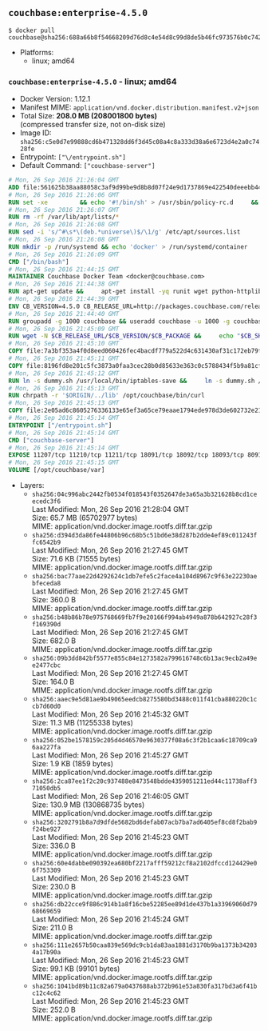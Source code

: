 ## `couchbase:enterprise-4.5.0`

```console
$ docker pull couchbase@sha256:688a66b8f54668209d76d8c4e54d8c99d8de5b46fc973576b0c74206d7c24884
```

-	Platforms:
	-	linux; amd64

### `couchbase:enterprise-4.5.0` - linux; amd64

-	Docker Version: 1.12.1
-	Manifest MIME: `application/vnd.docker.distribution.manifest.v2+json`
-	Total Size: **208.0 MB (208001800 bytes)**  
	(compressed transfer size, not on-disk size)
-	Image ID: `sha256:c5e0d7e99888cd6b471328dd6f3d45c08a4c8a333d38a6e6723d4e2a0c7428fe`
-	Entrypoint: `["\/entrypoint.sh"]`
-	Default Command: `["couchbase-server"]`

```dockerfile
# Mon, 26 Sep 2016 21:26:04 GMT
ADD file:561625b38aa88058c3af9d99be9d8b8d07f24e9d1737869e422540deeebb4443 in / 
# Mon, 26 Sep 2016 21:26:06 GMT
RUN set -xe 		&& echo '#!/bin/sh' > /usr/sbin/policy-rc.d 	&& echo 'exit 101' >> /usr/sbin/policy-rc.d 	&& chmod +x /usr/sbin/policy-rc.d 		&& dpkg-divert --local --rename --add /sbin/initctl 	&& cp -a /usr/sbin/policy-rc.d /sbin/initctl 	&& sed -i 's/^exit.*/exit 0/' /sbin/initctl 		&& echo 'force-unsafe-io' > /etc/dpkg/dpkg.cfg.d/docker-apt-speedup 		&& echo 'DPkg::Post-Invoke { "rm -f /var/cache/apt/archives/*.deb /var/cache/apt/archives/partial/*.deb /var/cache/apt/*.bin || true"; };' > /etc/apt/apt.conf.d/docker-clean 	&& echo 'APT::Update::Post-Invoke { "rm -f /var/cache/apt/archives/*.deb /var/cache/apt/archives/partial/*.deb /var/cache/apt/*.bin || true"; };' >> /etc/apt/apt.conf.d/docker-clean 	&& echo 'Dir::Cache::pkgcache ""; Dir::Cache::srcpkgcache "";' >> /etc/apt/apt.conf.d/docker-clean 		&& echo 'Acquire::Languages "none";' > /etc/apt/apt.conf.d/docker-no-languages 		&& echo 'Acquire::GzipIndexes "true"; Acquire::CompressionTypes::Order:: "gz";' > /etc/apt/apt.conf.d/docker-gzip-indexes 		&& echo 'Apt::AutoRemove::SuggestsImportant "false";' > /etc/apt/apt.conf.d/docker-autoremove-suggests
# Mon, 26 Sep 2016 21:26:07 GMT
RUN rm -rf /var/lib/apt/lists/*
# Mon, 26 Sep 2016 21:26:08 GMT
RUN sed -i 's/^#\s*\(deb.*universe\)$/\1/g' /etc/apt/sources.list
# Mon, 26 Sep 2016 21:26:08 GMT
RUN mkdir -p /run/systemd && echo 'docker' > /run/systemd/container
# Mon, 26 Sep 2016 21:26:09 GMT
CMD ["/bin/bash"]
# Mon, 26 Sep 2016 21:44:15 GMT
MAINTAINER Couchbase Docker Team <docker@couchbase.com>
# Mon, 26 Sep 2016 21:44:38 GMT
RUN apt-get update &&     apt-get install -yq runit wget python-httplib2 chrpath     lsof lshw sysstat net-tools numactl  &&     apt-get autoremove && apt-get clean &&     rm -rf /var/lib/apt/lists/* /tmp/* /var/tmp/*
# Mon, 26 Sep 2016 21:44:39 GMT
ENV CB_VERSION=4.5.0 CB_RELEASE_URL=http://packages.couchbase.com/releases CB_PACKAGE=couchbase-server-enterprise_4.5.0-ubuntu14.04_amd64.deb CB_SHA256=441398302210c0d73f27bdab741b471fc9da116bf45f521b314345f04560716e PATH=/usr/local/sbin:/usr/local/bin:/usr/sbin:/usr/bin:/sbin:/bin:/opt/couchbase/bin:/opt/couchbase/bin/tools:/opt/couchbase/bin/install
# Mon, 26 Sep 2016 21:44:40 GMT
RUN groupadd -g 1000 couchbase && useradd couchbase -u 1000 -g couchbase -M
# Mon, 26 Sep 2016 21:45:09 GMT
RUN wget -N $CB_RELEASE_URL/$CB_VERSION/$CB_PACKAGE &&     echo "$CB_SHA256  $CB_PACKAGE" | sha256sum -c - &&     dpkg -i ./$CB_PACKAGE && rm -f ./$CB_PACKAGE
# Mon, 26 Sep 2016 21:45:10 GMT
COPY file:7a3bf353a4f0d8eed060426fec4bacdf779a522d4c631430af31c172eb79f95b in /etc/service/couchbase-server/run 
# Mon, 26 Sep 2016 21:45:11 GMT
COPY file:8196fd8e201c5fc3873a0faa3cec28b0d85633e363c0c5788434f5b9a81cfa5b in /usr/local/bin/ 
# Mon, 26 Sep 2016 21:45:12 GMT
RUN ln -s dummy.sh /usr/local/bin/iptables-save &&     ln -s dummy.sh /usr/local/bin/lvdisplay &&     ln -s dummy.sh /usr/local/bin/vgdisplay &&     ln -s dummy.sh /usr/local/bin/pvdisplay
# Mon, 26 Sep 2016 21:45:13 GMT
RUN chrpath -r '$ORIGIN/../lib' /opt/couchbase/bin/curl
# Mon, 26 Sep 2016 21:45:13 GMT
COPY file:2e05ad6c8605276336133e65ef3a65ce79eaae1794ede978d3de602732e217ac in / 
# Mon, 26 Sep 2016 21:45:14 GMT
ENTRYPOINT ["/entrypoint.sh"]
# Mon, 26 Sep 2016 21:45:14 GMT
CMD ["couchbase-server"]
# Mon, 26 Sep 2016 21:45:14 GMT
EXPOSE 11207/tcp 11210/tcp 11211/tcp 18091/tcp 18092/tcp 18093/tcp 8091/tcp 8092/tcp 8093/tcp 8094/tcp
# Mon, 26 Sep 2016 21:45:15 GMT
VOLUME [/opt/couchbase/var]
```

-	Layers:
	-	`sha256:04c996abc2442fb0534f018543f0352647de3a65a3b321628b8cd1ceecedc3f6`  
		Last Modified: Mon, 26 Sep 2016 21:28:04 GMT  
		Size: 65.7 MB (65702977 bytes)  
		MIME: application/vnd.docker.image.rootfs.diff.tar.gzip
	-	`sha256:d394d3da86fe44806b96c68b5c51bd6e38d287b2dde4ef89c011243ffc6542b9`  
		Last Modified: Mon, 26 Sep 2016 21:27:45 GMT  
		Size: 71.6 KB (71555 bytes)  
		MIME: application/vnd.docker.image.rootfs.diff.tar.gzip
	-	`sha256:bac77aae22d4292624c1db7efe5c2face4a104d8967c9f63e22230aebfeceda8`  
		Last Modified: Mon, 26 Sep 2016 21:27:45 GMT  
		Size: 360.0 B  
		MIME: application/vnd.docker.image.rootfs.diff.tar.gzip
	-	`sha256:b48b86b78e975768669fb7f9e20166f994ab4949a878b642927c28f3f169390d`  
		Last Modified: Mon, 26 Sep 2016 21:27:45 GMT  
		Size: 682.0 B  
		MIME: application/vnd.docker.image.rootfs.diff.tar.gzip
	-	`sha256:09b3dd842bf5577e855c84e1273582a799616748c6b13ac9ecb2a49ee2477cbc`  
		Last Modified: Mon, 26 Sep 2016 21:27:45 GMT  
		Size: 164.0 B  
		MIME: application/vnd.docker.image.rootfs.diff.tar.gzip
	-	`sha256:aaec9e5d81ae9b49065eedcb8275580bd3488c011f41cba880220c1ccb7d60d0`  
		Last Modified: Mon, 26 Sep 2016 21:45:32 GMT  
		Size: 11.3 MB (11255338 bytes)  
		MIME: application/vnd.docker.image.rootfs.diff.tar.gzip
	-	`sha256:052be1578159c205d4d46570e9630377f08a6c3f2b1caa6c18709ca96aa227fa`  
		Last Modified: Mon, 26 Sep 2016 21:45:27 GMT  
		Size: 1.9 KB (1859 bytes)  
		MIME: application/vnd.docker.image.rootfs.diff.tar.gzip
	-	`sha256:2ca87ee1f2c20c937488e8473548bdde4359051211ed44c11738aff371050db5`  
		Last Modified: Mon, 26 Sep 2016 21:46:05 GMT  
		Size: 130.9 MB (130868735 bytes)  
		MIME: application/vnd.docker.image.rootfs.diff.tar.gzip
	-	`sha256:3202791b8a7d9dfde5682bd6defab07acb7ba7ad6405ef8cd8f2bab9f24be927`  
		Last Modified: Mon, 26 Sep 2016 21:45:23 GMT  
		Size: 336.0 B  
		MIME: application/vnd.docker.image.rootfs.diff.tar.gzip
	-	`sha256:60e4dabbe090392ea680bf2217afff59212cf8a2102dfccd124429e06f753309`  
		Last Modified: Mon, 26 Sep 2016 21:45:23 GMT  
		Size: 230.0 B  
		MIME: application/vnd.docker.image.rootfs.diff.tar.gzip
	-	`sha256:db22cce9f886c914b1a8f16cbe52285ee89d1de437b1a33969060d7968669659`  
		Last Modified: Mon, 26 Sep 2016 21:45:24 GMT  
		Size: 211.0 B  
		MIME: application/vnd.docker.image.rootfs.diff.tar.gzip
	-	`sha256:111e2657b50caa839e569dc9cb1da83aa1881d3170b9ba1373b342034a17b90a`  
		Last Modified: Mon, 26 Sep 2016 21:45:23 GMT  
		Size: 99.1 KB (99101 bytes)  
		MIME: application/vnd.docker.image.rootfs.diff.tar.gzip
	-	`sha256:1041bd89b11c82a679a0437688ab372b961e53a830fa317bd3a6f41bc12c4c62`  
		Last Modified: Mon, 26 Sep 2016 21:45:23 GMT  
		Size: 252.0 B  
		MIME: application/vnd.docker.image.rootfs.diff.tar.gzip
